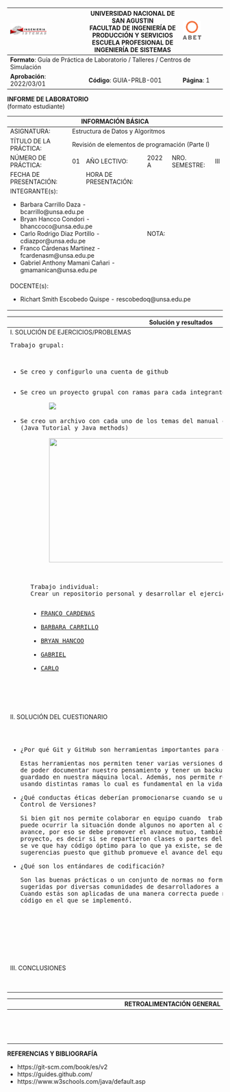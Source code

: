 <div align="center">
<table>
    <theader>
        <tr>
            <td><img src="https://github.com/rescobedoq/pw2/blob/main/epis.png?raw=true" alt="EPIS" style="width:50%; height:auto"/></td>
            <th>
                <span style="font-weight:bold;">UNIVERSIDAD NACIONAL DE SAN AGUSTIN</span><br />
                <span style="font-weight:bold;">FACULTAD DE INGENIERÍA DE PRODUCCIÓN Y SERVICIOS</span><br />
                <span style="font-weight:bold;">ESCUELA PROFESIONAL DE INGENIERÍA DE SISTEMAS</span>
            </th>
            <td><img src="https://github.com/rescobedoq/pw2/blob/main/abet.png?raw=true" alt="ABET" style="width:50%; height:auto"/></td>
        </tr>
    </theader>
    <tbody>
        <tr><td colspan="3"><span style="font-weight:bold;">Formato</span>: Guía de Práctica de Laboratorio / Talleres / Centros de Simulación</td></tr>
        <tr><td><span style="font-weight:bold;">Aprobación</span>:  2022/03/01</td><td><span style="font-weight:bold;">Código</span>: GUIA-PRLB-001</td><td><span style="font-weight:bold;">Página</span>: 1</td></tr>
    </tbody>
</table>
</div>

<div>
<span style="font-weight:bold;">INFORME DE LABORATORIO</span><br />
<span>(formato estudiante)</span>

<table>
<theader>
<tr><th colspan="6">INFORMACIÓN BÁSICA</th></tr>
</theader>
<tbody>
<tr><td>ASIGNATURA:</td><td colspan="5">Estructura de Datos y Algoritmos</td></tr>
<tr><td>TÍTULO DE LA PRÁCTICA:</td><td colspan="5">Revisión de elementos de programación (Parte I)</td></tr>
<tr>
<td>NÚMERO DE PRÁCTICA:</td><td>01</td><td>AÑO LECTIVO:</td><td>2022 A</td><td>NRO. SEMESTRE:</td><td>III</td>
</tr>
<tr>
<td>FECHA DE PRESENTACIÓN:</td><td></td><td>HORA DE PRESENTACIÓN:</td><td colspan="3"></td>
</tr>
<tr><td colspan="3">INTEGRANTE(s):
<ul>
<li>Barbara Carrillo Daza - bcarrillo@unsa.edu.pe</li>
<li>Bryan Hancco Condori - bhanccoco@unsa.edu.pe</li>
<li>Carlo Rodrigo Diaz Portillo - cdiazpor@unsa.edu.pe</li>
<li>Franco Cárdenas Martinez - fcardenasm@unsa.edu.pe</li>
<li>Gabriel Anthony Mamani Cañari - gmamanican@unsa.edu.pe</li>
</ul>
</td>
<td>NOTA:</td><td colspan="2"></td>
</<tr>
<tr><td colspan="6">DOCENTE(s):
<ul>
<li>Richart Smith Escobedo Quispe - rescobedoq@unsa.edu.pe</li>
</ul>
</td>
</<tr>
</tbody>
</table>

<table>
<theader>
<tr><th>Solución y resultados</th></tr>
</theader>
<tbody>
<tr><td>I. SOLUCIÓN DE EJERCICIOS/PROBLEMAS
    <pre>Trabajo grupal:<ul>
        <li>Se creo y configurlo una cuenta de github</li>
        <li>Se creo un proyecto grupal con ramas para cada integrante</li>
        <img src="https://drive.google.com/uc?export=view&id=1cEqhibxf2vXhXRdmujlp3tBXgJNmjOJq">
        <li>Se creo un archivo con cada uno de los temas del manual de w3scholls 
(Java Tutorial y Java methods)</li>
        <img src = "http://drive.google.com/uc?export=view&id=1HzcWXwZf37-ifkAC_9bx8q0zfNG8VOTO" width="580" height="290">
    <ul>
Trabajo individual:
Crear un repositorio personal y desarrollar el ejercicio resuelto en clase
<ul>
<li><a href="https://github.com/francoCarMar/Eda-lab01-indivudual">FRANCO CARDENAS</a></li>
<li><a href="">BARBARA CARRILLO</a></li>
<li><a href="">BRYAN HANCOO</a></li>
<li><a href="">GABRIEL</a></li>
<li><a href="">CARLO</a></li>
</ul>

   </pre>
</td></tr>

<tr><td>II. SOLUCIÓN DEL CUESTIONARIO
    <pre><ul>
        <li>¿Por qué Git y GitHub son herramientas importantes para el curso?</li>
Estas herramientas nos permiten tener varias versiones del trabajo que hagamos además 
de poder documentar nuestro pensamiento y tener un backup en caso se pierda el codigo 
guardado en nuestra máquina local. Además, nos permite realizar trabajo en equipo 
usando distintas ramas lo cual es fundamental en la vida de un desarrollador.
        <li>¿Qué conductas éticas deberían promocionarse cuando se usa un Sistema de
Control de Versiones?</li>
Si bien git nos permite colaborar en equipo cuando  trabajamos en un proyecto, 
puede ocurrir la situación donde algunos no aporten al código mientras hay un
avance, por eso se debe promover el avance mutuo, también, el mejoramiento del
proyecto, es decir si se repartieron clases o partes del proyecto y ya terminado 
se ve que hay código óptimo para lo que ya existe, se debe colaborar dando 
sugerencias puesto que github promueve el avance del equipo, no de uno solo.
        <li>¿Qué son los entándares de codificación?</li>
Son las buenas prácticas o un conjunto de normas no formales, que han sido
sugeridas por diversas comunidades de desarrolladores a lo largo del tiempo.
Cuando estás son aplicadas de una manera correcta puede mejorar la calidad del 
código en el que se implementó.
    <ul>                                                                                         
    </p>
    </td></tr>
<tr><td>III. CONCLUSIONES
    <pre>                                                                                          </pre>
    </td></tr>
</tbody>
</table>

<table>
<theader>
<tr><th>RETROALIMENTACIÓN GENERAL
    </th></tr>
</theader>
<tbody>
<tr><td>
    <pre>                                                                                          </pre>
    <pre>                                                                                          </pre>
    </td></tr>
</tbody>
</table>
    
</div>    
<p><b>REFERENCIAS Y BIBLIOGRAFÍA</b></p>
<ul>
    <li>https://git-scm.com/book/es/v2</li>
    <li>https://guides.github.com/</li>
    <li>https://www.w3schools.com/java/default.asp</li>
</ul>
